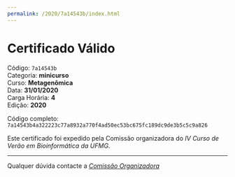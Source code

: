 ```yaml
---
permalink: /2020/7a14543b/index.html
---
```


# Certificado Válido

Código: `7a14543b`<br>
Categoria: **minicurso**<br>
Curso: **Metagenômica**<br>
Data: **31/01/2020**<br>
Carga Horária: **4**<br>
Edição: **2020**<br>


Código completo: `7a14543b4a322223c77a8932a770f4ad50ec53bc675fc189dc9de3b5c5c9a826`


Este certificado foi expedido pela Comissão organizadora do *IV Curso de Verão em Bioinformática da UFMG*.

----

Qualquer dúvida contacte a [_Comissão Organizadora_](<mailto:cursobioinfoufmg@gmail.com$subject=[Certificados]>)

